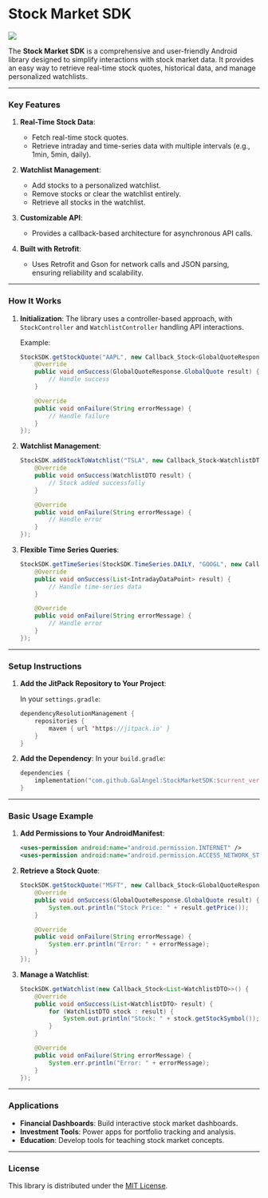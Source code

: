 # Stock Market SDK

[![](https://jitpack.io/v/GalAngel15/StockMarketSDK.svg)](https://jitpack.io/#GalAngel15/StockMarketSDK)

The **Stock Market SDK** is a comprehensive and user-friendly Android library designed to simplify interactions with stock market data. It provides an easy way to retrieve real-time stock quotes, historical data, and manage personalized watchlists.

---

### **Key Features**

1. **Real-Time Stock Data**:
   - Fetch real-time stock quotes.
   - Retrieve intraday and time-series data with multiple intervals (e.g., 1min, 5min, daily).

2. **Watchlist Management**:
   - Add stocks to a personalized watchlist.
   - Remove stocks or clear the watchlist entirely.
   - Retrieve all stocks in the watchlist.

3. **Customizable API**:
   - Provides a callback-based architecture for asynchronous API calls.

4. **Built with Retrofit**:
   - Uses Retrofit and Gson for network calls and JSON parsing, ensuring reliability and scalability.

---

### **How It Works**

1. **Initialization**:
   The library uses a controller-based approach, with `StockController` and `WatchlistController` handling API interactions.

   Example:
   ```java
   StockSDK.getStockQuote("AAPL", new Callback_Stock<GlobalQuoteResponse.GlobalQuote>() {
       @Override
       public void onSuccess(GlobalQuoteResponse.GlobalQuote result) {
           // Handle success
       }

       @Override
       public void onFailure(String errorMessage) {
           // Handle failure
       }
   });
   ```

2. **Watchlist Management**:
   ```java
   StockSDK.addStockToWatchlist("TSLA", new Callback_Stock<WatchlistDTO>() {
       @Override
       public void onSuccess(WatchlistDTO result) {
           // Stock added successfully
       }

       @Override
       public void onFailure(String errorMessage) {
           // Handle error
       }
   });
   ```

3. **Flexible Time Series Queries**:
   ```java
   StockSDK.getTimeSeries(StockSDK.TimeSeries.DAILY, "GOOGL", new Callback_Stock<List<IntradayDataPoint>>() {
       @Override
       public void onSuccess(List<IntradayDataPoint> result) {
           // Handle time-series data
       }

       @Override
       public void onFailure(String errorMessage) {
           // Handle error
       }
   });
   ```

---

### **Setup Instructions**

1. **Add the JitPack Repository to Your Project**:

   In your `settings.gradle`:
   ```kotlin
   dependencyResolutionManagement {
       repositories {
           maven { url 'https://jitpack.io' }
       }
   }
   ```

2. **Add the Dependency**:
   In your `build.gradle`:
   ```kotlin
   dependencies {
       implementation("com.github.GalAngel:StockMarketSDK:$current_version")
   }
   ```

---

### **Basic Usage Example**

1. **Add Permissions to Your AndroidManifest**:
   ```xml
   <uses-permission android:name="android.permission.INTERNET" />
   <uses-permission android:name="android.permission.ACCESS_NETWORK_STATE" />
   ```

2. **Retrieve a Stock Quote**:
   ```java
   StockSDK.getStockQuote("MSFT", new Callback_Stock<GlobalQuoteResponse.GlobalQuote>() {
       @Override
       public void onSuccess(GlobalQuoteResponse.GlobalQuote result) {
           System.out.println("Stock Price: " + result.getPrice());
       }

       @Override
       public void onFailure(String errorMessage) {
           System.err.println("Error: " + errorMessage);
       }
   });
   ```

3. **Manage a Watchlist**:
   ```java
   StockSDK.getWatchlist(new Callback_Stock<List<WatchlistDTO>>() {
       @Override
       public void onSuccess(List<WatchlistDTO> result) {
           for (WatchlistDTO stock : result) {
               System.out.println("Stock: " + stock.getStockSymbol());
           }
       }

       @Override
       public void onFailure(String errorMessage) {
           System.err.println("Error: " + errorMessage);
       }
   });
   ```

---

### **Applications**

- **Financial Dashboards**: Build interactive stock market dashboards.
- **Investment Tools**: Power apps for portfolio tracking and analysis.
- **Education**: Develop tools for teaching stock market concepts.

---

### **License**

This library is distributed under the [MIT License](https://opensource.org/licenses/MIT).
